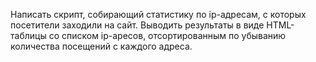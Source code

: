 Написать скрипт, собирающий статистику по ip-адресам, с которых посетители заходили на сайт. Выводить результаты в виде HTML-таблицы со списком ip-аресов, отсортированным по убыванию количества посещений с каждого адреса.
